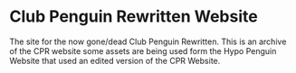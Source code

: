 # Club Penguin Rewritten Website
The site for the now gone/dead Club Penguin Rewritten.
This is an archive of the CPR website some assets are being used form the Hypo Penguin Website that used an edited version of the CPR Website.
